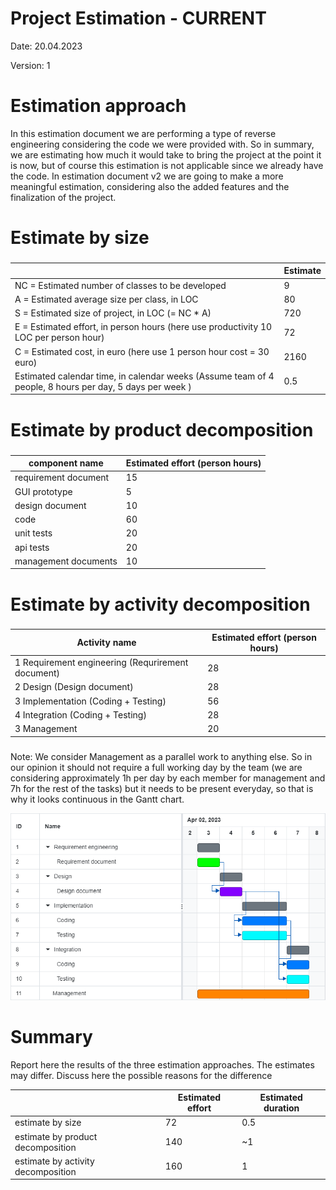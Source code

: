 # Project Estimation - CURRENT
Date: 20.04.2023

Version: 1


# Estimation approach
In this estimation document we are performing a type of reverse engineering considering the code we were provided with. So in summary, we are estimating how much it would take to bring the project at the point it is now, but of course this estimation is not applicable since we already have the code. In estimation document v2 we are going to make a more meaningful estimation, considering also the added features and the finalization of the project. 
# Estimate by size
### 
|             | Estimate                        |             
| ----------- | ------------------------------- |  
| NC =  Estimated number of classes to be developed   |      9                       |             
|  A = Estimated average size per class, in LOC       |      80                      | 
| S = Estimated size of project, in LOC (= NC * A) |           720 |
| E = Estimated effort, in person hours (here use productivity 10 LOC per person hour)  |            72                          |   
| C = Estimated cost, in euro (here use 1 person hour cost = 30 euro) | 2160| 
| Estimated calendar time, in calendar weeks (Assume team of 4 people, 8 hours per day, 5 days per week ) |         0.5            |               

# Estimate by product decomposition
### 
|         component name    | Estimated effort (person hours)   |             
| ----------- | ------------------------------- | 
|requirement document    | 15 |
| GUI prototype |5|
|design document |10|
|code |60|
| unit tests |20|
| api tests |20|
| management documents  |10|



# Estimate by activity decomposition
### 
|         Activity name    | Estimated effort (person hours)   |             
| ----------- | ------------------------------- | 
|1 Requirement engineering (Requrirement document)|28 |
|2 Design (Design document)|28 |
|3 Implementation (Coding + Testing)|56 |
|4 Integration (Coding + Testing)|28 |
|3 Management |20 |
###
 Note: We consider Management as a parallel work to anything else. So in our opinion it should not require a full working day by the team (we are considering approximately 1h per day by each member for management and 7h for the rest of the tasks) but it needs to be present everyday, so that is why it looks continuous in the Gantt chart.

![Gantt chart](diagrams/ganttchartV1.png)
# Summary

Report here the results of the three estimation approaches. The  estimates may differ. Discuss here the possible reasons for the difference

|             | Estimated effort                        |   Estimated duration |          
| ----------- | ------------------------------- | ---------------|
| estimate by size |72|0.5
| estimate by product decomposition |140|~1
| estimate by activity decomposition |160|1





